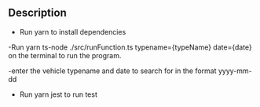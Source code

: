 ## Description
- Run yarn to install dependencies

-Run yarn ts-node ./src/runFunction.ts typename={typeName} date={date} on the terminal to run the program.

-enter the vehicle typename and date to search for in the format yyyy-mm-dd

- Run yarn jest to run test